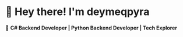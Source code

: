 # 👋 Hey there! I'm deymeqpyra 

🚀 **C# Backend Developer | Python Backend Developer | Tech Explorer**

<img src="https://komarev.com/ghpvc/?username=deymeqpyra&style=flat-square&color=blue" alt=""/>
